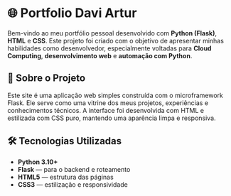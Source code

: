# 🌐 Portfolio Davi Artur

Bem-vindo ao meu portfólio pessoal desenvolvido com **Python (Flask)**, **HTML** e **CSS**. Este projeto foi criado com o objetivo de apresentar minhas habilidades como desenvolvedor, especialmente voltadas para **Cloud Computing**, **desenvolvimento web** e **automação com Python**.

## 🚀 Sobre o Projeto

Este site é uma aplicação web simples construída com o microframework Flask. Ele serve como uma vitrine dos meus projetos, experiências e conhecimentos técnicos. A interface foi desenvolvida com HTML e estilizada com CSS puro, mantendo uma aparência limpa e responsiva.

## 🛠️ Tecnologias Utilizadas

- **Python 3.10+**
- **Flask** — para o backend e roteamento
- **HTML5** — estrutura das páginas
- **CSS3** — estilização e responsividade


